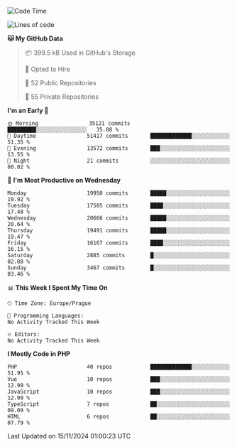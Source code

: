 <!--START_SECTION:waka-->
![Code Time](http://img.shields.io/badge/Code%20Time-1%2C583%20hrs%2058%20mins-blue)

![Lines of code](https://img.shields.io/badge/From%20Hello%20World%20I%27ve%20Written-31.4%20million%20lines%20of%20code-blue)

**🐱 My GitHub Data** 

> 📦 399.5 kB Used in GitHub's Storage 
 > 
> 💼 Opted to Hire
 > 
> 📜 52 Public Repositories 
 > 
> 🔑 55 Private Repositories 
 > 
**I'm an Early 🐤** 

```text
🌞 Morning                35121 commits       █████████░░░░░░░░░░░░░░░░   35.08 % 
🌆 Daytime                51417 commits       █████████████░░░░░░░░░░░░   51.35 % 
🌃 Evening                13572 commits       ███░░░░░░░░░░░░░░░░░░░░░░   13.55 % 
🌙 Night                  21 commits          ░░░░░░░░░░░░░░░░░░░░░░░░░   00.02 % 
```
📅 **I'm Most Productive on Wednesday** 

```text
Monday                   19950 commits       █████░░░░░░░░░░░░░░░░░░░░   19.92 % 
Tuesday                  17505 commits       ████░░░░░░░░░░░░░░░░░░░░░   17.48 % 
Wednesday                20666 commits       █████░░░░░░░░░░░░░░░░░░░░   20.64 % 
Thursday                 19491 commits       █████░░░░░░░░░░░░░░░░░░░░   19.47 % 
Friday                   16167 commits       ████░░░░░░░░░░░░░░░░░░░░░   16.15 % 
Saturday                 2885 commits        █░░░░░░░░░░░░░░░░░░░░░░░░   02.88 % 
Sunday                   3467 commits        █░░░░░░░░░░░░░░░░░░░░░░░░   03.46 % 
```


📊 **This Week I Spent My Time On** 

```text
🕑︎ Time Zone: Europe/Prague

💬 Programming Languages: 
No Activity Tracked This Week

🔥 Editors: 
No Activity Tracked This Week
```

**I Mostly Code in PHP** 

```text
PHP                      40 repos            █████████████░░░░░░░░░░░░   51.95 % 
Vue                      10 repos            ███░░░░░░░░░░░░░░░░░░░░░░   12.99 % 
JavaScript               10 repos            ███░░░░░░░░░░░░░░░░░░░░░░   12.99 % 
TypeScript               7 repos             ██░░░░░░░░░░░░░░░░░░░░░░░   09.09 % 
HTML                     6 repos             ██░░░░░░░░░░░░░░░░░░░░░░░   07.79 % 
```




 Last Updated on 15/11/2024 01:00:23 UTC
<!--END_SECTION:waka-->
<!--
**AlexKratky/AlexKratky** is a ✨ _special_ ✨ repository because its `README.md` (this file) appears on your GitHub profile.

Here are some ideas to get you started:

- 🔭 I’m currently working on ...
- 🌱 I’m currently learning ...
- 👯 I’m looking to collaborate on ...
- 🤔 I’m looking for help with ...
- 💬 Ask me about ...
- 📫 How to reach me: ...
- 😄 Pronouns: ...
- ⚡ Fun fact: ...
-->

